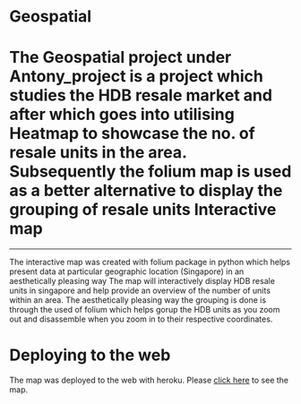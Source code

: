 # Geospatial
The Geospatial project under Antony_project is a project which studies the HDB resale market and after which goes into utilising Heatmap to showcase the no. of resale units in the area. Subsequently the folium map is used as a better alternative to display the grouping of resale units
Interactive map
==
***
The interactive map was created with folium package in python which helps present data at particular geographic location (Singapore) in an aesthetically pleasing way
The map will interactively display HDB resale units in singapore and help provide an overview of the number of units within an area. The aesthetically pleasing way the grouping is done is through the used of folium which helps gorup the HDB units as you zoom out and disassemble when you zoom in to their respective coordinates.

Deploying to the web
==
The map was deployed to the web with heroku. Please <a href ='https://geospatial-elements.herokuapp.com/'>click here</a> to see the map.
